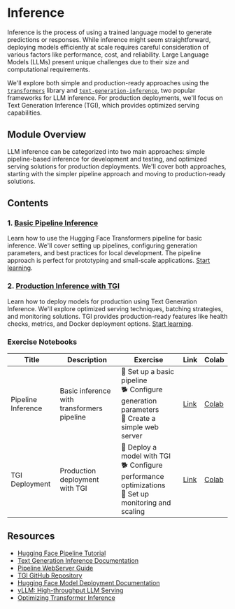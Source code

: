 # Inference

Inference is the process of using a trained language model to generate predictions or responses. While inference might seem straightforward, deploying models efficiently at scale requires careful consideration of various factors like performance, cost, and reliability. Large Language Models (LLMs) present unique challenges due to their size and computational requirements.

We'll explore both simple and production-ready approaches using the [`transformers`](https://huggingface.co/docs/transformers/index) library and [`text-generation-inference`](https://github.com/huggingface/text-generation-inference), two popular frameworks for LLM inference. For production deployments, we'll focus on Text Generation Inference (TGI), which provides optimized serving capabilities.

## Module Overview

LLM inference can be categorized into two main approaches: simple pipeline-based inference for development and testing, and optimized serving solutions for production deployments. We'll cover both approaches, starting with the simpler pipeline approach and moving to production-ready solutions.

## Contents

### 1. [Basic Pipeline Inference](./pipeline_inference.md)

Learn how to use the Hugging Face Transformers pipeline for basic inference. We'll cover setting up pipelines, configuring generation parameters, and best practices for local development. The pipeline approach is perfect for prototyping and small-scale applications. [Start learning](./pipeline_inference.md).

### 2. [Production Inference with TGI](./tgi_inference.md)

Learn how to deploy models for production using Text Generation Inference. We'll explore optimized serving techniques, batching strategies, and monitoring solutions. TGI provides production-ready features like health checks, metrics, and Docker deployment options. [Start learning](./tgi_inference.md).

### Exercise Notebooks

| Title | Description | Exercise | Link | Colab |
|-------|-------------|----------|------|-------|
| Pipeline Inference | Basic inference with transformers pipeline | 🐢 Set up a basic pipeline <br> 🐕 Configure generation parameters <br> 🦁 Create a simple web server | [Link](./notebooks/basic_pipeline_inference.ipynb) | [Colab](https://githubtocolab.com/huggingface/smol-course/tree/main/7_inference/notebooks/basic_pipeline_inference.ipynb) |
| TGI Deployment | Production deployment with TGI | 🐢 Deploy a model with TGI <br> 🐕 Configure performance optimizations <br> 🦁 Set up monitoring and scaling | [Link](./notebooks/tgi_deployment.ipynb) | [Colab](https://githubtocolab.com/huggingface/smol-course/tree/main/7_inference/notebooks/tgi_deployment.ipynb) |

## Resources

- [Hugging Face Pipeline Tutorial](https://huggingface.co/docs/transformers/en/pipeline_tutorial)
- [Text Generation Inference Documentation](https://huggingface.co/docs/text-generation-inference/en/index)
- [Pipeline WebServer Guide](https://huggingface.co/docs/transformers/en/pipeline_tutorial#using-pipelines-for-a-webserver)
- [TGI GitHub Repository](https://github.com/huggingface/text-generation-inference)
- [Hugging Face Model Deployment Documentation](https://huggingface.co/docs/inference-endpoints/index)
- [vLLM: High-throughput LLM Serving](https://github.com/vllm-project/vllm)
- [Optimizing Transformer Inference](https://huggingface.co/blog/optimize-transformer-inference)